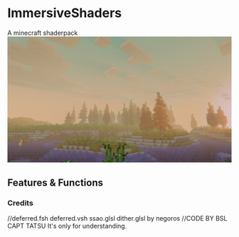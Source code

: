 # ImmersiveShaders
A minecraft shaderpack
![Alt text](/screenshots/2021-10-03_18.21.47.png?raw=true "Optional Title")
## Features & Functions

### Credits
//deferred.fsh deferred.vsh ssao.glsl dither.glsl by negoros
//CODE BY BSL CAPT TATSU
It's only for understanding.
